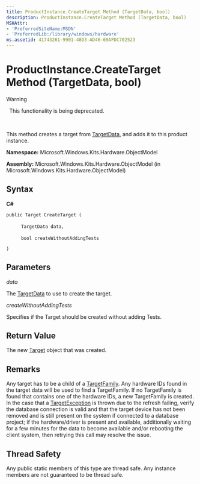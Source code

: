 ```yaml
---
title: ProductInstance.CreateTarget Method (TargetData, bool)
description: ProductInstance.CreateTarget Method (TargetData, bool)
MSHAttr:
- 'PreferredSiteName:MSDN'
- 'PreferredLib:/library/windows/hardware'
ms.assetid: 41743261-9901-48D3-AD46-69AFDC702523
---
```


# ProductInstance.CreateTarget Method (TargetData, bool)


>[!WARNING]
>  This functionality is being deprecated.

 

This method creates a target from [TargetData](targetdata-class.md), and adds it to this product instance.

**Namespace:** Microsoft.Windows.Kits.Hardware.ObjectModel

**Assembly:** Microsoft.Windows.Kits.Hardware.ObjectModel (in Microsoft.Windows.Kits.Hardware.ObjectModel)

## <span id="Syntax"></span><span id="syntax"></span><span id="SYNTAX"></span>Syntax


**C#**

`public Target CreateTarget (`

          `TargetData data,`

          `bool createWithoutAddingTests`

`)`

## <span id="Parameters"></span><span id="parameters"></span><span id="PARAMETERS"></span>Parameters


*data*

The [TargetData](targetdata-class.md) to use to create the target.

*createWithoutAddingTests*

Specifies if the Target should be created without adding Tests.

## <span id="Return_Value"></span><span id="return_value"></span><span id="RETURN_VALUE"></span>Return Value


The new [Target](target-class.md) object that was created.

## <span id="Remarks"></span><span id="remarks"></span><span id="REMARKS"></span>Remarks


Any target has to be a child of a [TargetFamily](targetfamily-class.md). Any hardware IDs found in the target data will be used to find a TargetFamily. If no TargetFamily is found that contains one of the hardware IDs, a new TargetFamily is created. In the case that a [TargetException](targetexception-class.md) is thrown due to the refresh failing, verify the database connection is valid and that the target device has not been removed and is still present on the system if connected to a database project; if the hardware/driver is present and available, additionally waiting for a few minutes for the data to become available and/or rebooting the client system, then retrying this call may resolve the issue.

## <span id="Thread_Safety"></span><span id="thread_safety"></span><span id="THREAD_SAFETY"></span>Thread Safety


Any public static members of this type are thread safe. Any instance members are not guaranteed to be thread safe.

 

 






